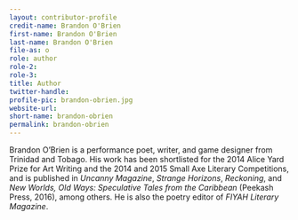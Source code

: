 ```yaml
---
layout: contributor-profile
credit-name: Brandon O'Brien
first-name: Brandon O'Brien
last-name: Brandon O'Brien
file-as: o
role: author
role-2:
role-3:
title: Author
twitter-handle:
profile-pic: brandon-obrien.jpg
website-url:
short-name: brandon-obrien
permalink: brandon-obrien
---
```

Brandon O’Brien is a performance poet, writer, and game designer from Trinidad and Tobago. His work has been shortlisted for the 2014 Alice Yard Prize for Art Writing and the 2014 and 2015 Small Axe Literary Competitions, and is published in _Uncanny Magazine_, _Strange Horizons_, _Reckoning_, and _New Worlds, Old Ways: Speculative Tales from the Caribbean_ (Peekash Press, 2016), among others. He is also the poetry editor of _FIYAH Literary Magazine_.
